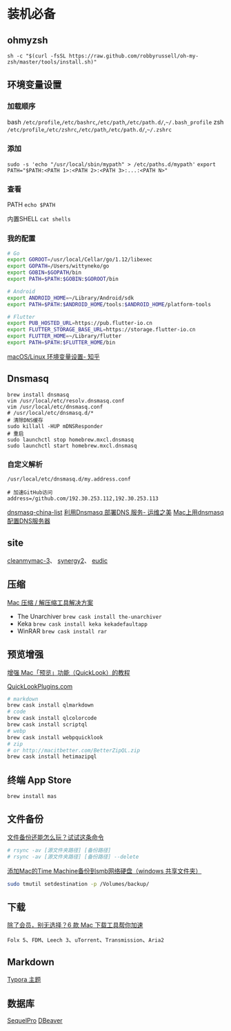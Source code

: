# 装机必备

## ohmyzsh
```
sh -c "$(curl -fsSL https://raw.github.com/robbyrussell/oh-my-zsh/master/tools/install.sh)"
```

## 环境变量设置

### 加载顺序
bash
`/etc/profile`,`/etc/bashrc`,`/etc/path`,`/etc/path.d/`,`~/.bash_profile`
zsh
`/etc/profile`,`/etc/zshrc`,`/etc/path`,`/etc/path.d/`,`~/.zshrc`
### 添加
`sudo -s 'echo "/usr/local/sbin/mypath" > /etc/paths.d/mypath'`
`export PATH="$PATH:<PATH 1>:<PATH 2>:<PATH 3>:...:<PATH N>"`
### 查看
PATH
`echo $PATH`

内置SHELL
`cat shells`
### 我的配置

```bash
# Go
export GOROOT=/usr/local/Cellar/go/1.12/libexec
export GOPATH=/Users/wittyneko/go
export GOBIN=$GOPATH/bin
export PATH=$PATH:$GOBIN:$GOROOT/bin

# Android
export ANDROID_HOME=~/Library/Android/sdk
export PATH=$PATH:$ANDROID_HOME/tools:$ANDROID_HOME/platform-tools

# Flutter
export PUB_HOSTED_URL=https://pub.flutter-io.cn
export FLUTTER_STORAGE_BASE_URL=https://storage.flutter-io.cn
export FLUTTER_HOME=~/Library/flutter
export PATH=$PATH:$FLUTTER_HOME/bin
```
[macOS/Linux 环境变量设置- 知乎](https://zhuanlan.zhihu.com/p/25976099)

## Dnsmasq
```
brew install dnsmasq
vim /usr/local/etc/resolv.dnsmasq.conf
vim /usr/local/etc/dnsmasq.conf
# /usr/local/etc/dnsmasq.d/*
# 清除DNS缓存
sudo killall -HUP mDNSResponder
# 重启
sudo launchctl stop homebrew.mxcl.dnsmasq
sudo launchctl start homebrew.mxcl.dnsmasq

```

### 自定义解析
`/usr/local/etc/dnsmasq.d/my.address.conf`
```
# 加速GitHub访问
address=/github.com/192.30.253.112,192.30.253.113
```


[dnsmasq-china-list](https://github.com/felixonmars/dnsmasq-china-list)
[利用Dnsmasq 部署DNS 服务- 运维之美](https://www.hi-linux.com/posts/30947.html)
[Mac上用dnsmasq配置DNS服务器](https://blog.csdn.net/lovenjoe/article/details/51210937)

## site

[cleanmymac-3](https://macpaw.com/cleanmymac-3)、
[synergy2](https://symless.com/synergy/downloads/list/s2)、
[eudic](https://www.eudic.net/eudic/mac_dictionary.aspx)

## 压缩

[Mac 压缩 / 解压缩工具解决方案](https://sspai.com/post/46943)

* The Unarchiver `brew cask install the-unarchiver`
* Keka `brew cask install keka kekadefaultapp`
* WinRAR `brew cask install rar`

## 预览增强

[增强 Mac「预览」功能（QuickLook）的教程](https://sspai.com/31927)

[QuickLookPlugins.com](http://www.quicklookplugins.com/)
```bash
# markdown
brew cask install qlmarkdown
# code
brew cask install qlcolorcode
brew cask install scriptql
# webp
brew cask install webpquicklook
# zip 
# or http://macitbetter.com/BetterZipQL.zip
brew cask install hetimazipql
```

## 终端 App Store
```
brew install mas
```

## 文件备份

[文件备份还能怎么玩？试试这条命令](https://sspai.com/post/41967)

```bash
# rsync -av [源文件夹路径] [备份路径]
# rsync -av [源文件夹路径] [备份路径] --delete

```

[ 添加Mac的Time Machine备份到smb网络硬盘（windows 共享文件夹）](https://www.douban.com/note/614980869/)

```sh
sudo tmutil setdestination -p /Volumes/backup/
```


## 下载

[除了会员，别无选择？6 款 Mac 下载工具帮你加速
](https://sspai.com/post/41174)

`Folx 5`、`FDM`、`Leech 3`、`uTorrent`、`Transmission`、`Aria2`

## Markdown

[Typora 主题](https://sspai.com/post/43873)

## 数据库

[SequelPro](http://www.sequelpro.com/)
[DBeaver](https://dbeaver.jkiss.org)

